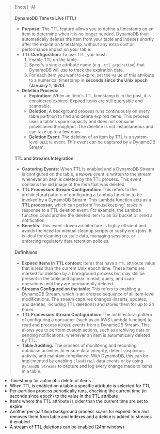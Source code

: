 > [!note]- AI
> #### DynamoDB Time to Live (TTL)
> - **Purpose:** The TTL feature allows you to define a timestamp on an item to determine when it is no longer needed. DynamoDB then automatically deletes the item from your table and indexes shortly after the expiration timestamp, without any extra cost or performance impact on your table.
> - **TTL Configuration:** To use TTL, you must:
>     1. Enable TTL on the table.
>     2. Specify a single attribute name (e.g., `ttl_expiration`) that DynamoDB will use to track the expiration date.
>     3. For each item you want to expire, set the value of this attribute to a numerical timestamp in **seconds since the Unix epoch (January 1, 1970)**.
> - **Deletion Process:**
>     - **Expiration:** When an item's TTL timestamp is in the past, it is considered expired. Expired items are still queryable and scannable.
>     - **Deletion:** A background process runs continuously on every table partition to find and delete expired items. This process uses a table's spare capacity and does not consume provisioned throughput. The deletion is not instantaneous and can take up to a few days.
>     - **Deletion Event:** The deletion of an item by TTL is a system-level `DELETE` event. This event can be captured by a DynamoDB Stream.
> #### TTL and Streams Integration
> - **Capturing Events:** When TTL is enabled and a DynamoDB Stream is configured on the table, a `REMOVE` event is written to the stream whenever an item is deleted by the TTL process. This event contains the old image of the item that was deleted.
> - **TTL Processors Stream Configuration:** This refers to the architectural pattern of configuring a Lambda function to be invoked by a DynamoDB Stream. This Lambda function acts as a **TTL processor**, which can perform "housekeeping" tasks in response to a TTL deletion event. For example, the Lambda function could archive the deleted item to an S3 bucket or send a notification.
> - **Benefits:** This event-driven architecture is highly efficient and avoids the need for manual cleanup scripts or costly cron jobs. It is ideal for cleaning up stale data, managing sessions, or enforcing regulatory data retention policies.
> #### Definitions
> - **Expired Items in TTL context:** Items that have a `TTL` attribute value that is less than the current Unix epoch time. These items are marked for deletion by a background process but may still be present in the table and appear in read, query, and scan operations until they are permanently deleted.
> - **Streams Configured on the table:** This refers to enabling a DynamoDB Stream, which is an ordered sequence of all item-level modifications. The stream captures changes (inserts, updates, and deletes, including TTL deletions) and stores them for up to 24 hours.
> - **TTL Processors Stream Configuration:** The architectural pattern of configuring a consumer (such as an AWS Lambda function) to read and process `REMOVE` events from a DynamoDB Stream. This allows you to perform custom actions, such as archiving data or sending notifications, whenever an item is automatically deleted by TTL.
> - **Table Auditing:** The process of monitoring and recording database activities to ensure data integrity, detect suspicious activity, and maintain compliance. With DynamoDB, this can be implemented by enabling `CloudTrail` data events or by using `DynamoDB Streams` to capture and log every change made to items in a table.

- Timestamp for automatic delete of items
- When TTL is enabled on a table a specific attribute is selected for TTL
- Per-partition process periodically runs, checking the current time (in seconds since epoch) to the value in the TTL attribute
- Items where the TTL attribute is older than the current time are set to expire
- Another per-partition background process scans for expired item and removes them from table and indexes and a delete is added to streams if enabled
- A stream of TTL deletions can be enabled (24hr window)